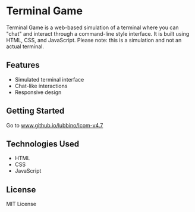 # Terminal Game

Terminal Game is a web-based simulation of a terminal where you can "chat" and interact through a command-line style interface. It is built using HTML, CSS, and JavaScript. Please note: this is a simulation and not an actual terminal.

## Features

- Simulated terminal interface
- Chat-like interactions
- Responsive design

## Getting Started

Go to www.github.io/lubbino/Icom-v4.7

## Technologies Used

- HTML
- CSS
- JavaScript

## License

MIT License
